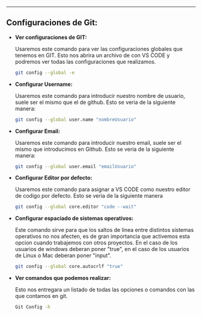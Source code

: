 
---
## **Configuraciones de Git:**

- **Ver configuraciones de GIT:**
    
    Usaremos este comando para ver las configuraciones globales que tenemos en GIT. Esto nos abrira un archivo de con VS CODE y podremos ver todas las configuraciones que realizamos.
    
    ```bash
    git config --global -e
    ```
    
- **Configurar Username:**
    
    Usaremos este comando para introducir nuestro nombre de usuario, suele ser el mismo que el de github. Esto se veria de la siguiente manera:
    
    ```bash
    git config --global user.name "nombreUsuario"
    ```
    
- **Configurar Email:**
    
    Usaremos este comando para introducir nuestro email, suele ser el mismo que introducimos en Github. Esto se veria de la siguiente manera:
    
    ```bash
    git config --global user.email "emailUsuario"
    ```
    
- **Configurar Editor por defecto:**
    
    Usaremos este comando para asignar a VS CODE como nuestro editor de codigo por defecto. Esto se veria de la siguiente manera
    
    ```bash
    git config --global core.editor "code --wait"
    ```
    
- **Configurar espaciado de sistemas operativos:**
    
    Este comando sirve para que los saltos de linea entre distintos sistemas operativos no nos afecten, es de gran importancia que activemos esta opcion cuando trabajemos con otros proyectos. En el caso de los usuarios de windows deberan poner "true", en el caso de los usuarios de Linux o Mac deberan poner "input".
    
    ```bash
    git config --global core.autocrlf "true"
    ```
    
- **Ver comandos que podemos realizar:**
    
    Esto nos entregara un listado de todas las opciones o comandos con las que contamos en git.
    
    ```bash
    Git Config -h
    ```





